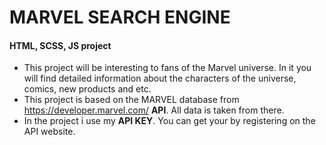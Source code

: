 # MARVEL SEARCH ENGINE
#### HTML, SCSS, JS project
* This project will be interesting to fans of the Marvel universe. In it you will find detailed information about the characters of the universe, comics, new products and etc.
* This project is based on the MARVEL database from https://developer.marvel.com/ __API__. All data is taken from there.
* In the project i use my __API KEY__. You can get your by registering on the API website.